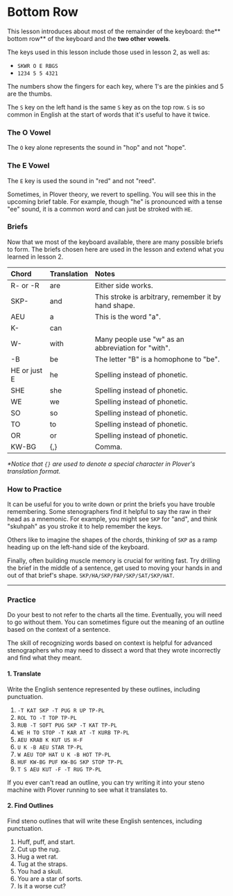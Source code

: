 # Bottom Row

This lesson introduces about most of the remainder of the keyboard: the** bottom row** of the keyboard and the **two other vowels**.

The keys used in this lesson include those used in lesson 2, as well as:

* `SKWR O E RBGS`
* `1234 5 5 4321`

The numbers show the fingers for each key, where 1's are the pinkies and 5 are the thumbs.

The `S` key on the left hand is the same `S` key as on the top row. `S` is so common in English at the start of words that it's useful to have it twice.

### The O Vowel

The `O` key alone represents the sound in "hop" and not "hope".

### The E Vowel

The `E` key is used the sound in "red" and not "reed".

Sometimes, in Plover theory, we revert to spelling. You will see this in the upcoming brief table. For example, though "he" is pronounced with a tense "ee" sound, it is a common word and can just be stroked with `HE`.

### Briefs

Now that we most of the keyboard available, there are many possible briefs to form. The briefs chosen here are used in the lesson and extend what you learned in lesson 2.

| Chord | Translation | Notes |
| :--- | :--- | :--- |
| R- or -R | are | Either side works. |
| SKP- | and | This stroke is arbitrary, remember it by hand shape. |
| AEU | a | This is the word "a". |
| K- | can |  |
| W- | with | Many people use "w" as an abbreviation for "with". |
| -B | be | The letter "B" is a homophone to "be". |
| HE or just E | he | Spelling instead of phonetic. |
| SHE | she | Spelling instead of phonetic. |
| WE | we | Spelling instead of phonetic. |
| SO | so | Spelling instead of phonetic. |
| TO | to | Spelling instead of phonetic. |
| OR | or | Spelling instead of phonetic. |
| KW-BG | {,} | Comma. |

_\*Notice that _`{}`_ are used to denote a special character in Plover's translation format._

### How to Practice

It can be useful for you to write down or print the briefs you have trouble remembering. Some stenographers find it helpful to say the raw in their head as a mnemonic. For example, you might see `SKP` for "and", and think "skuhpah" as you stroke it to help remember the keys.

Others like to imagine the shapes of the chords, thinking of `SKP` as a ramp heading up on the left-hand side of the keyboard.

Finally, often building muscle memory is crucial for writing fast. Try drilling the brief in the middle of a sentence, get used to moving your hands in and out of that brief's shape. `SKP/HA/SKP/PAP/SKP/SAT/SKP/HAT`.

---

### Practice

Do your best to not refer to the charts all the time. Eventually, you will need to go without them. You can sometimes figure out the meaning of an outline based on the context of a sentence.

The skill of recognizing words based on context is helpful for advanced stenographers who may need to dissect a word that they wrote incorrectly and find what they meant.

#### 1. Translate

Write the English sentence represented by these outlines, including punctuation.

1. `-T KAT SKP -T PUG R UP TP-PL`
2. `ROL TO -T TOP TP-PL`
3. `RUB -T SOFT PUG SKP -T KAT TP-PL`
4. `WE H TO STOP -T KAR AT -T KURB TP-PL`
5. `AEU KRAB K KUT US H-F`
6. `U K -B AEU STAR TP-PL`
7. `W AEU TOP HAT U K -B HOT TP-PL`
8. `HUF KW-BG PUF KW-BG SKP STOP TP-PL`
9. `T S AEU KUT -F -T RUG TP-PL`

If you ever can't read an outline, you can try writing it into your steno machine with Plover running to see what it translates to.

#### 2. Find Outlines

Find steno outlines that will write these English sentences, including punctuation.

1. Huff, puff, and start.
2. Cut up the rug.
3. Hug a wet rat.
4. Tug at the straps.
5. You had a skull.
6. You are a star of sorts.
7. Is it a worse cut?



